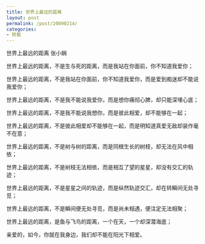 ```yaml
---
title: 世界上最远的距离
layout: post
permalink: /post/20090214/
categories:
- 转载
---
```


世界上最远的距离 
张小娴

世界上最远的距离，不是生与死的距离，而是我站在你面前，你不知道我爱你；

世界上最远的距离，不是我站在你面前，你不知道我爱你，而是爱到痴迷却不能说我爱你；

世界上最远的距离，不是我不能说我爱你，而是想你痛彻心脾，却只能深埋心底；

世界上最远的距离，不是我不能说我想你，而是彼此相爱，却不能够在一起；

世界上最远的距离，不是彼此相爱却不能够在一起，而是明知道真爱无敌却装作毫不在意；

世界上最远的距离，不是树与树的距离，而是同根生长的树枝，却无法在风中相依；

世界上最远的距离，不是树枝无法相依，而是相互了望的星星，却没有交汇的轨迹；

世界上最远的距离，不是星星之间的轨迹，而是纵然轨迹交汇，却在转瞬间无处寻觅；

世界上最远的距离，不是瞬间便无处寻觅，而是尚未相遇，便注定无法相聚；

世界上最远的距离，是鱼与飞鸟的距离，一个在天，一个却深潜海底；

亲爱的，如今，你就在我身边，我们却不能在阳光下相爱。
